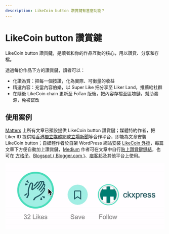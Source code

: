 ```yaml
---
description: LikeCoin button 讚賞鍵有甚麼功能？
---
```


# LikeCoin button 讚賞鍵

LikeCoin button 讚賞鍵，是讀者和你的作品互動的核心，用以讚賞、分享和存檔。

透過每份作品下方的讚賞鍵，讀者可以：

* 化讚為賞：把每一個按讚，化為實際、可衡量的收益
* 精選內容：充當內容伯樂，以 Super Like 把分享至 Liker Land，推薦給社群
* 在隨後 LikeCoin chain 更新至 FoTan 版後，把內容存檔至區塊鏈，幫助溯源，免被竄改

## 使用案例

[Matters](https://matters.news) 上所有文章已預設提供 LikeCoin button 讚賞鍵；媒體特約作者，把 Liker ID 提供給[香港獨立媒體網](https://docs.like.co/v/zh/user-guide/creator)或[立場新聞](https://docs.like.co/v/zh/user-guide/creator)等合作平台，即能為文章安裝 LikeCoin button；自媒體作者於自架 WordPress 網站安裝 [LikeCoin 外掛](https://zh-hk.wordpress.org/plugins/likecoin/)，每篇文章下方便自動加上讚賞鍵，[Medium](https://medium.com) 作者可在文章中自行[貼上讚賞鍵鏈結](https://liker.land/creators)，也可在 [方格子](https://vocus.cc/)、[Blogspot \( Blogger.com \)](https://www.blogger.com/)、[痞客邦](https://appmarket.pixnet.tw/#!/addon/1331)及其他平台上使用。‌

![&#x8B9A;&#x8CDE;&#x9375;&#x64CD;&#x4F5C;](../../.gitbook/assets/superlike.gif)

